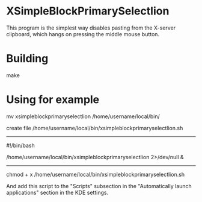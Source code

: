 # XSimpleBlockPrimarySelectlion
This program is the simplest way disables pasting from the X-server clipboard, which hangs on pressing the middle mouse button.

# Building

make

# Using for example

mv xsimpleblockprimaryselectlion /home/username/local/bin/

create file /home/username/local/bin/xsimpleblockprimaryselectlion.sh

----------------------------------------------------------------------

#!/bin/bash

/home/username/local/bin/xsimpleblockprimaryselectlion 2>/dev/null &

----------------------------------------------------------------------

chmod + x /home/username/local/bin/xsimpleblockprimaryselectlion.sh

And add this script to the "Scripts" subsection in the 
"Automatically launch applications" section in the KDE settings.
